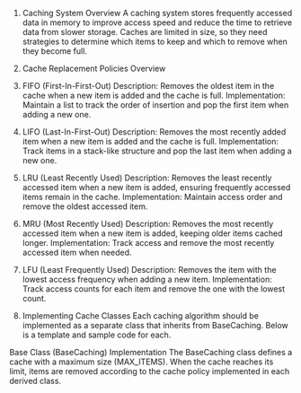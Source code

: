 1. Caching System Overview
A caching system stores frequently accessed data in memory to improve access speed and reduce the time to retrieve data from slower storage. Caches are limited in size, so they need strategies to determine which items to keep and which to remove when they become full.

2. Cache Replacement Policies Overview
1. FIFO (First-In-First-Out)
Description: Removes the oldest item in the cache when a new item is added and the cache is full.
Implementation: Maintain a list to track the order of insertion and pop the first item when adding a new one.
2. LIFO (Last-In-First-Out)
Description: Removes the most recently added item when a new item is added and the cache is full.
Implementation: Track items in a stack-like structure and pop the last item when adding a new one.
3. LRU (Least Recently Used)
Description: Removes the least recently accessed item when a new item is added, ensuring frequently accessed items remain in the cache.
Implementation: Maintain access order and remove the oldest accessed item.
4. MRU (Most Recently Used)
Description: Removes the most recently accessed item when a new item is added, keeping older items cached longer.
Implementation: Track access and remove the most recently accessed item when needed.
5. LFU (Least Frequently Used)
Description: Removes the item with the lowest access frequency when adding a new item.
Implementation: Track access counts for each item and remove the one with the lowest count.
3. Implementing Cache Classes
Each caching algorithm should be implemented as a separate class that inherits from BaseCaching. Below is a template and sample code for each.

Base Class (BaseCaching) Implementation
The BaseCaching class defines a cache with a maximum size (MAX_ITEMS). When the cache reaches its limit, items are removed according to the cache policy implemented in each derived class.
